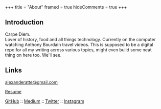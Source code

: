 +++
title = "About"
framed = true
hideComments = true
+++

## Introduction
 
Carpe Diem.\
Lover of history, food and all things technology. Currently on the computer watching Anthony Bourdain  travel videos. This is supposed to be a digital repo for all my writing across various topics, might even build some neat thing on here too. We'll see. 

## Links

[alexanderatte@gmail.com](mailto:alexanderatte@gmail.com)

[Resume](files/temp-resume.pdf)

[GitHub](https://github.com/durdenx96) :: [Medium](https://medium.com/@alexanderatte) :: [Twitter](https://twitter.com/durdenx96) :: [Instagram](https://instagram.com/durdenx96)
